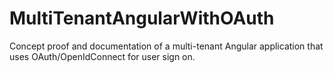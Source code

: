 # MultiTenantAngularWithOAuth
Concept proof and documentation of a multi-tenant Angular application that uses OAuth/OpenIdConnect for user sign on.

